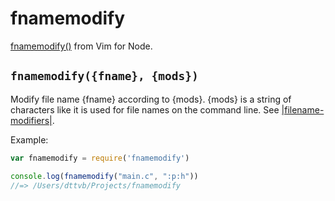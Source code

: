 fnamemodify
===========

[fnamemodify()](http://vimdoc.sourceforge.net/htmldoc/eval.html#fnamemodify%28%29) from Vim for Node.

`fnamemodify({fname}, {mods})`
------------------------------

Modify file name {fname} according to {mods}.  {mods} is a
string of characters like it is used for file names on the
command line.  See [|filename-modifiers|](http://vimdoc.sourceforge.net/htmldoc/cmdline.html#filename-modifiers).

Example:

```javascript
var fnamemodify = require('fnamemodify') 

console.log(fnamemodify("main.c", ":p:h"))
//=> /Users/dttvb/Projects/fnamemodify
```


